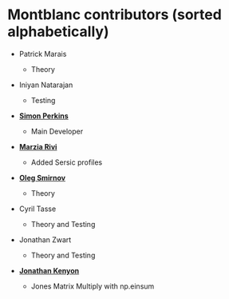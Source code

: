 Montblanc contributors (sorted alphabetically)
==============================================

* Patrick Marais

  * Theory

* Iniyan Natarajan

  * Testing

* **[Simon Perkins](http://github.com/sjperkins)**

  * Main Developer

* **[Marzia Rivi](http://github.com/marziarivi)**
 
  * Added Sersic profiles

* **[Oleg Smirnov](https://github.com/o-smirnov)**

  * Theory
  
* Cyril Tasse

  * Theory and Testing
  
* Jonathan Zwart

  * Theory and Testing

* **[Jonathan Kenyon](https://github.com/JSKenyon)**
  
  * Jones Matrix Multiply with np.einsum

